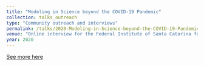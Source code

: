 ```yaml
---
title: "Modeling in Science beyond the COVID-19 Pandemic"
collection: talks_outreach
type: "Community outreach and interviews"
permalink: /talks/2020-Modeling-in-Science-beyond-the-COVID-19-Pandemic
venue: "Online interview for the Federal Institute of Santa Catarina for Science, Technology and Education, Brazil. See more in url, https://bit.ly/entrevistas-palestras"
year: 2020
---
```


[See more here](https://bit.ly/entrevistas-palestras)
